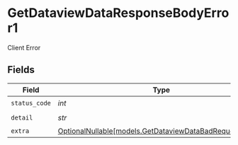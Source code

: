 # GetDataviewDataResponseBodyError1

Client Error


## Fields

| Field                                                                                                    | Type                                                                                                     | Required                                                                                                 | Description                                                                                              |
| -------------------------------------------------------------------------------------------------------- | -------------------------------------------------------------------------------------------------------- | -------------------------------------------------------------------------------------------------------- | -------------------------------------------------------------------------------------------------------- |
| `status_code`                                                                                            | *int*                                                                                                    | :heavy_check_mark:                                                                                       | N/A                                                                                                      |
| `detail`                                                                                                 | *str*                                                                                                    | :heavy_check_mark:                                                                                       | N/A                                                                                                      |
| `extra`                                                                                                  | [OptionalNullable[models.GetDataviewDataBadRequestExtra1]](../models/getdataviewdatabadrequestextra1.md) | :heavy_minus_sign:                                                                                       | N/A                                                                                                      |